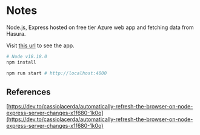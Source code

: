 # Notes

Node.js, Express hosted on free tier Azure web app and fetching data from Hasura.

Visit [this url](https://nodetestexpress.azurewebsites.net/) to see the app.

```bash
# Node v18.18.0
npm install
```

```bash
npm run start # http://localhost:4000
```

## References

[https://dev.to/cassiolacerda/automatically-refresh-the-browser-on-node-express-server-changes-x1f680-1k0o](https://dev.to/cassiolacerda/automatically-refresh-the-browser-on-node-express-server-changes-x1f680-1k0o)
